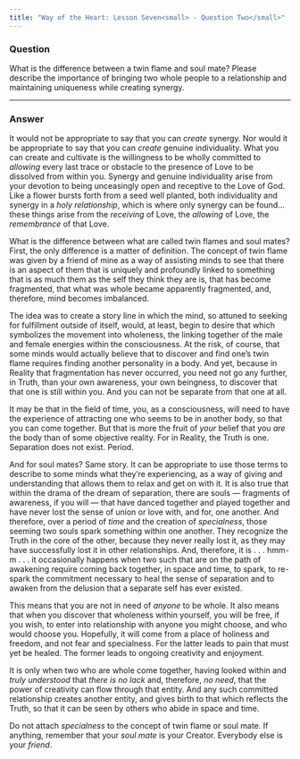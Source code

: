 ```yaml
---
title: "Way of the Heart: Lesson Seven<small> - Question Two</small>"
---
```


### Question

What is the difference between a twin flame and soul mate?
Please describe the importance of bringing two whole people to a
relationship and maintaining uniqueness while creating synergy.

---

### Answer

It would not be appropriate to say that you can *create* synergy.
Nor would it be appropriate to say that you can *create* genuine
individuality. What you can create and cultivate is the willingness to
be wholly committed to *allowing* every last trace or obstacle to the
presence of Love to be dissolved from within you. Synergy and genuine
individuality arise from your devotion to being unceasingly open and
receptive to the Love of God. Like a flower bursts forth from a seed
well planted, both individuality and synergy in a *holy relationship*,
which is where only synergy can be found&hellip; these things arise from
the *receiving* of Love, the *allowing* of Love, the *remembrance* of that
Love.

What is the difference between what are called twin flames and soul
mates? First, the only difference is a matter of definition. The concept
of twin flame was given by a friend of mine as a way of assisting minds
to see that there is an aspect of them that is uniquely and profoundly
linked to something that is as much them as the self they think they are
is, that has become fragmented, that what was whole became apparently
fragmented, and, therefore, mind becomes imbalanced.

The idea was to create a story line in which the mind, so attuned to
seeking for fulfillment outside of itself, would, at least, begin to
desire that which symbolizes the movement into wholeness, the linking
together of the male and female energies within the consciousness. At
the risk, of course, that some minds would actually believe that to
discover and find one’s twin flame requires finding another personality
in a body. And yet, because in Reality that fragmentation has never
occurred, you need not go any further, in Truth, than your own
awareness, your own beingness, to discover that that one is still within
you. And you can not be separate from that one at all.

It may be that in the field of time, you, as a consciousness, will need
to have the experience of attracting one who seems to be in another
body, so that you can come together. But that is more the fruit of *your*
belief that you *are* the body than of some objective reality. For in
Reality, the Truth is one. Separation does not exist. Period.

And for soul mates? Same story. It can be appropriate to use those terms
to describe to some minds what they’re experiencing, as a way of giving
and understanding that allows them to relax and get on with it. It is
also true that within the drama of the dream of separation, there are
souls — fragments of awareness, if you will — that have danced together
and played together and have never lost the sense of union or love with,
and for, one another. And therefore, over a period of *time* and the
creation of *specialness*, those seeming two souls spark something within
one another. They recognize the Truth in the core of the other, because
they never really lost it, as they may have successfully lost it in
other relationships. And, therefore, it is . . . hmm-m . . . it
occasionally happens when two such that are on the path of awakening
require coming back together, in space and time, to spark, to re-spark
the commitment necessary to heal the sense of separation and to awaken
from the delusion that a separate self has ever existed.

This means that you are not in need of *anyone* to be whole. It also means
that when you discover that wholeness within yourself, you will be free,
if you wish, to enter into relationship with anyone you might choose,
and who would choose you. Hopefully, it will come from a place of
holiness and freedom, and not fear and specialness. For the latter leads
to pain that must yet be healed. The former leads to ongoing creativity
and enjoyment.

It is only when two who are whole come together, having looked within
and *truly understood* that *there is no lack* and, therefore, *no need*, that
the power of creativity can flow through that entity. And any such
committed relationship creates another entity, and gives birth to that
which reflects the Truth, so that it can be seen by others who abide in
space and time.

Do not attach *specialness* to the concept of twin flame or soul mate. If
anything, remember that your *soul mate* is your Creator. Everybody else
is your *friend*.

